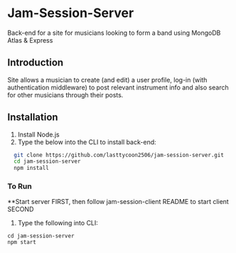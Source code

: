 # Jam-Session-Server
Back-end for a site for musicians looking to form a band using MongoDB Atlas & Express

## Introduction
Site allows a musician to create (and edit) a user profile, log-in (with authentication middleware) to post relevant instrument info and also search for other musicians through their posts.

## Installation
1) Install Node.js
2) Type the below into the CLI to install back-end:
```bash
  git clone https://github.com/lasttycoon2506/jam-session-server.git
  cd jam-session-server
  npm install
```
### To Run
**Start server FIRST, then follow jam-session-client README to start client SECOND
1) Type the following into CLI:
```
cd jam-session-server
npm start
```

    
